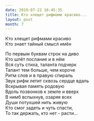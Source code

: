 ```yaml
---
date: 2019-07-22 16:45:35
title: Кто хлещет рифмами красиво...
layout: post
month: 7
---
```

Кто хлещет рифмами красиво<br/>
Кто знает тайный смысл имён<br/>
<!--more-->
По первым буквам строк на диво<br/>
Кто шлёт послание и в нём<br/>
Вся суть стиха, таланта подчерк<br/>
Талант тем больше, чем короче<br/>
Ритм слов и в правую спираль<br/>
Звук рифм летит сквозь сердце вдаль<br/>
Вскрывая память родовую<br/>
Вдоль позвонков к земле и вверх<br/>
В нимб вспыхнув, озаряя всех<br/>
Души потухшей нить живую<br/>
Кто смог задеть и чуть спасти,<br/>
То так держать, кто нет - расти...<br/>